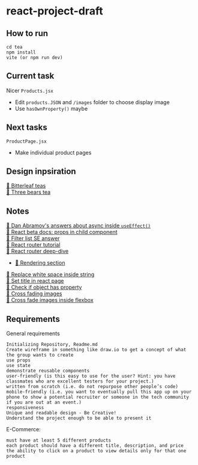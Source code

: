 # react-project-draft

## How to run

```
cd tea
npm install
vite (or npm run dev)
```

## Current task

Nicer `Products.jsx`

- Edit `products.JSON` and `/images` folder to choose display image
- Use `hasOwnProperty()` maybe

## Next tasks

`ProductPage.jsx`

- Make individual product pages

## Design inpsiration

[🔗 Bitterleaf teas](https://www.bitterleafteas.com/shop)  
[🔗 Three bears tea](https://www.threebearstea.com/collections/teapots)

## Notes

[👥 Dan Abramov's answers about async inside `useEffect()`](https://github.com/facebook/react/issues/14326)  
[📝 React beta docs: props in child component](https://beta.reactjs.org/learn/passing-props-to-a-component#step-2-read-props-inside-the-child-component)  
[👥 Filter list SE answer](https://stackoverflow.com/a/69270078)  
[🔗 React router tutorial](https://reactrouter.com/docs/en/v6/getting-started/tutorial)  
[🔗 React router deep-dive](https://reactrouter.com/docs/en/v6/getting-started/concepts)

- [🔗 Rendering section](https://reactrouter.com/docs/en/v6/getting-started/concepts#rendering)

[📝 Replace white space inside string](https://flaviocopes.com/how-to-replace-whitespace-javascript/)  
[👥 Set title in react page](https://stackoverflow.com/a/46160586)  
[👥 Check if object has property](https://dmitripavlutin.com/check-if-object-has-property-javascript/)  
[👥 Cross fading images](http://css3.bradshawenterprises.com/cfimg/)  
[👥 Cross fade images inside flexbox](https://stackoverflow.com/a/46891338)

## Requirements

General requirements

    Initializing Repository, Readme.md
    Create wireframe in something like draw.io to get a concept of what the group wants to create
    use props
    use state
    demonstrate reusable components
    user-friendly (is this easy to use for the user? Hint: you have classmates who are excellent testers for your project.)
    written from scratch (i.e. do not repurpose other people’s code)
    mobile-friendly (i.e. you want to eventually pull this app up on your phone to show a potential recruiter or someone in the tech community if you are out at an event.)
    responsiveness
    Unique and readable design - Be Creative!
    Understand the project enough to be able to present it

E-Commerce:

    must have at least 5 different products
    each product should have a different title, description, and price
    the ability to click on a product to view details only for that one product

